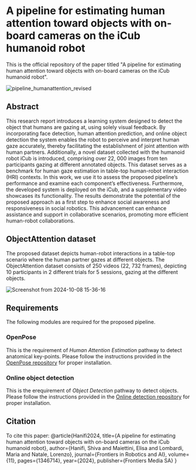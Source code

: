 # A pipeline for estimating human attention toward objects with on-board cameras on the iCub humanoid robot
This is the official repository of the paper titled "A pipeline for estimating human attention toward objects with on-board cameras on the iCub humanoid robot".

![pipeline_humanattention_revised](https://github.com/user-attachments/assets/42e6035f-7760-41c2-8b8a-a18d67974000)

## Abstract
This research report introduces a learning system designed to detect the object that humans are gazing at, using solely visual feedback. By incorporating face detection, human attention prediction, and online object detection the system enables the robot to perceive and interpret human gaze accurately, thereby facilitating the establishment of joint attention with human partners. Additionally, a novel dataset collected with the humanoid robot iCub is introduced, comprising over 22, 000 images from ten participants gazing at different annotated objects. This dataset serves as a benchmark for human gaze estimation in table-top human-robot interaction (HRI) contexts. In this work, we use it to assess the proposed pipeline’s performance and examine each component’s effectiveness. Furthermore, the developed system is deployed on the iCub, and a supplementary video showcases its functionality. The results demonstrate the potential of the proposed approach as a first step to enhance social awareness and responsiveness in social robotics. This advancement can enhance assistance and support in collaborative scenarios, promoting more efficient human-robot collaborations.

## ObjectAttention dataset
The proposed dataset depicts human-robot interactions in a table-top scenario where the human partner gazes at different objects. The ObjectAttention dataset consists of 250 videos (22, 732 frames), depicting 10 participants in 2 different trials for 5 sessions, gazing at the different objects.

![Screenshot from 2024-10-08 15-36-16](https://github.com/user-attachments/assets/b73ffefc-71c4-42ac-bedd-b96bc011aedb)

## Requirements
The following modules are required for the proposed pipeline. 
### OpenPose
This is the requirement of _Human Attention Estimation_ pathway to detect anatomical key-points. Please follow the instructions provided in the [OpenPose repository](https://github.com/CMU-Perceptual-Computing-Lab/openpose) for proper installation.
### Online object detection
This is the erequirement of _Object Detection_ pathway to detect objects. Please follow the instructions provided in the [Online detection repository](https://github.com/hsp-iit/online-detection) for proper installation.
## Citation
To cite this paper:
@article{Hanifi2024,
  title={A pipeline for estimating human attention toward objects with on-board cameras on the iCub humanoid robot},
  author={Hanifi, Shiva and Maiettini, Elisa and Lombardi, Maria and Natale, Lorenzo},
  journal={Frontiers in Robotics and AI},
  volume={11},
  pages={1346714},
  year={2024},
  publisher={Frontiers Media SA}
}
